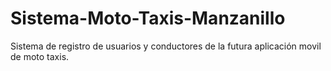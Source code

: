 # Sistema-Moto-Taxis-Manzanillo
Sistema de registro de usuarios y conductores de la futura aplicación movil de moto taxis.
